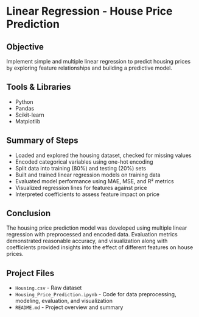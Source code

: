 # Linear Regression - House Price Prediction

## Objective  
Implement simple and multiple linear regression to predict housing prices by exploring feature relationships and building a predictive model.

## Tools & Libraries  
- Python  
- Pandas  
- Scikit-learn  
- Matplotlib  

## Summary of Steps  
- Loaded and explored the housing dataset, checked for missing values  
- Encoded categorical variables using one-hot encoding  
- Split data into training (80%) and testing (20%) sets  
- Built and trained linear regression models on training data  
- Evaluated model performance using MAE, MSE, and R² metrics  
- Visualized regression lines for features against price  
- Interpreted coefficients to assess feature impact on price  

## Conclusion  
The housing price prediction model was developed using multiple linear regression with preprocessed and encoded data. Evaluation metrics demonstrated reasonable accuracy, and visualization along with coefficients provided insights into the effect of different features on house prices.

## Project Files  
- `Housing.csv` - Raw dataset  
- `Housing_Price_Prediction.ipynb` - Code for data preprocessing, modeling, evaluation, and visualization  
- `README.md` - Project overview and summary
